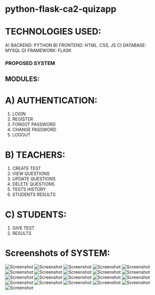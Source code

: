 # python-flask-ca2-quizapp

# TECHNOLOGIES USED:

A)	BACKEND: PYTHON
B)	FRONTEND: HTML. CSS, JS
C)	DATABASE: MYSQL
D)	FRAMEWORK: FLASK

### PROPOSED SYSTEM
## MODULES:
# A)	AUTHENTICATION:
1)	LOGIN
2)	REGISTER
3)	FORGOT PASSWORD
4)	CHANGE PASSWORD
5)	LOGOUT

# B)	TEACHERS:
1)	CREATE TEST
2)	VIEW QUESTIONS
3)	UPDATE QUESTIONS
4)	DELETE QUESTIONS
5)	TESTS HISTORY
6)	STUDENTS RESULTS

# C)	STUDENTS:
1)	GIVE TEST
2)	RESULTS


# Screenshots of SYSTEM:
![Screenshot](https://raw.github.com/narender-rk10/python-flask-ca2-quizapp/main/SCREENSHOTS/image3.png)
![Screenshot](https://raw.github.com/narender-rk10/python-flask-ca2-quizapp/main/SCREENSHOTS/image4.png)
![Screenshot](https://raw.github.com/narender-rk10/python-flask-ca2-quizapp/main/SCREENSHOTS/image5.png)
![Screenshot](https://raw.github.com/narender-rk10/python-flask-ca2-quizapp/main/SCREENSHOTS/image6.png)
![Screenshot](https://raw.github.com/narender-rk10/python-flask-ca2-quizapp/main/SCREENSHOTS/image7.png)
![Screenshot](https://raw.github.com/narender-rk10/python-flask-ca2-quizapp/main/SCREENSHOTS/image8.png)
![Screenshot](https://raw.github.com/narender-rk10/python-flask-ca2-quizapp/main/SCREENSHOTS/image9.png)
![Screenshot](https://raw.github.com/narender-rk10/python-flask-ca2-quizapp/main/SCREENSHOTS/image10.png)
![Screenshot](https://raw.github.com/narender-rk10/python-flask-ca2-quizapp/main/SCREENSHOTS/image11.png)
![Screenshot](https://raw.github.com/narender-rk10/python-flask-ca2-quizapp/main/SCREENSHOTS/image12.png)
![Screenshot](https://raw.github.com/narender-rk10/python-flask-ca2-quizapp/main/SCREENSHOTS/image13.png)
![Screenshot](https://raw.github.com/narender-rk10/python-flask-ca2-quizapp/main/SCREENSHOTS/image14.png)
![Screenshot](https://raw.github.com/narender-rk10/python-flask-ca2-quizapp/main/SCREENSHOTS/image15.png)
![Screenshot](https://raw.github.com/narender-rk10/python-flask-ca2-quizapp/main/SCREENSHOTS/image16.png)
![Screenshot](https://raw.github.com/narender-rk10/python-flask-ca2-quizapp/main/SCREENSHOTS/image17.png)
![Screenshot](https://raw.github.com/narender-rk10/python-flask-ca2-quizapp/main/SCREENSHOTS/image18.png)
![Screenshot](https://raw.github.com/narender-rk10/python-flask-ca2-quizapp/main/SCREENSHOTS/image19.png)
![Screenshot](https://raw.github.com/narender-rk10/python-flask-ca2-quizapp/main/SCREENSHOTS/image20.png)
![Screenshot](https://raw.github.com/narender-rk10/python-flask-ca2-quizapp/main/SCREENSHOTS/image21.png)
![Screenshot](https://raw.github.com/narender-rk10/python-flask-ca2-quizapp/main/SCREENSHOTS/image22.png)
![Screenshot](https://raw.github.com/narender-rk10/python-flask-ca2-quizapp/main/SCREENSHOTS/image23.png)
